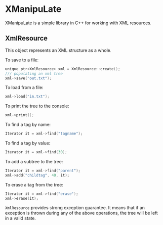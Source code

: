 # XManipuLate

XManipuLate is a simple library in C++ for working with XML resources.

## XmlResource

This object represents an XML structure as a whole.

To save to a file:
```c++
unique_ptr<XmlResource> xml = XmlResource::create();
/// populating an xml tree
xml->save("out.txt");
```

To load from a file:
```c++
xml->load("in.txt");
```

To print the tree to the console:
```c++
xml->print();
```

To find a tag by name:
```c++
Iterator it = xml->find("tagname");
```

To find a tag by value:
```c++
Iterator it = xml->find(30);
```

To add a subtree to the tree:
```c++
Iterator it = xml->find("parent");
xml->add("childtag", 40, it);
```

To erase a tag from the tree:
```c++
Iterator it = xml->find("erase");
xml->erase(it);
```

`XmlResource` provides strong exception guarantee. It means that if an 
exception is thrown during any of the above operations, the tree will be left 
in a valid state.

